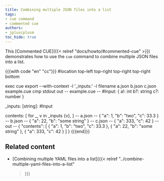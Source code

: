 ```yaml
---
title: Combining multiple JSON files into a list
tags:
- cue command
- commented cue
authors:
- jpluscplusm
toc_hide: true
---
```


This [Commented CUE]({{< relref "docs/howto/#commented-cue" >}}) demonstrates
how to use the `cue` command to combine multiple JSON files into a list.

{{{with code "en" "cc"}}}
#location top-left top-right top-right top-right bottom

exec cue export --with-context -l '_inputs:' -l filename a.json b.json c.json example.cue
cmp stdout out
-- example.cue --
#Input: {
	a!: int
	b?: string
	c?: number
}

_inputs: [string]: #Input

contents: [
	for _, v in _inputs {v},
]
-- a.json --
{
    "a": 1,
    "b": "two",
    "c": 33.3
}
-- b.json --
{
    "a": 22,
    "b": "some string"
}
-- c.json --
{
    "a": 333,
    "c": 42
}
-- out --
{
    "contents": [
        {
            "a": 1,
            "b": "two",
            "c": 33.3
        },
        {
            "a": 22,
            "b": "some string"
        },
        {
            "a": 333,
            "c": 42
        }
    ]
}
{{{end}}}

## Related content

- [Combining multiple YAML files into a list]({{< relref
    "../combine-multiple-yaml-files-into-a-list"
  >}})
